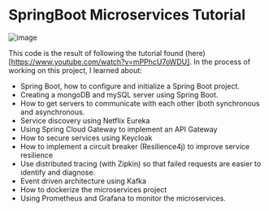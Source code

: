# SpringBoot Microservices Tutorial
![image](https://github.com/PhilAldridge/springBootMicroserviceTutorial/assets/105776682/7148b1aa-4d56-4c99-a027-91f2834b9aa9)

This code is the result of following the tutorial found (here)[https://www.youtube.com/watch?v=mPPhcU7oWDU]. In the process of working on this project, I learned about:
- Spring Boot, how to configure and initialize a Spring Boot project.
- Creating a mongoDB and mySQL server using Spring Boot.
- How to get servers to communicate with each other (both synchronous and asynchronous.
- Service discovery using Netflix Eureka
- Using Spring Cloud Gateway to implement an API Gateway
- How to secure services using Keycloak
- How to implement a circuit breaker (Resilience4j) to improve service resilience
- Use distributed tracing (with Zipkin) so that failed requests are easier to identify and diagnose.
- Event driven architecture using Kafka
- How to dockerize the microservices project
- Using Prometheus and Grafana to monitor the microservices.
